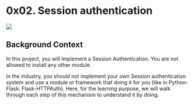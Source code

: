 # 0x02. Session authentication

<img src=https://camo.githubusercontent.com/08d84580e0b7a4ddc126c0d841273c4e8b77b533d79b5d93ac7e0bb6299bfd06/68747470733a2f2f63646e2d6270706c6d2e6e6974726f63646e2e636f6d2f4d4a656652774f52766c477a626c657045495249677271514643476c694769472f6173736574732f7374617469632f6f7074696d697a65642f7265762d373266393461652f77702d636f6e74656e742f75706c6f6164732f323032312f30342f747261646974696f6e616c2d7765622d617574682d312e706e67>

## Background Context
In this project, you will implement a Session Authentication. You are not allowed to install any other module.

In the industry, you should not implement your own Session authentication system and use a module or framework that doing it for you (like in Python-Flask: Flask-HTTPAuth). Here, for the learning purpose, we will walk through each step of this mechanism to understand it by doing.
